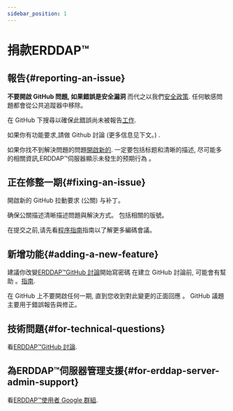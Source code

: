 ```yaml
---
sidebar_position: 1
---
```


# 捐款ERDDAP™
## 報告{#reporting-an-issue} 
 **不要開啟 GitHub 問題, 如果錯誤是安全漏洞** 而代之以我們[安全政策](https://github.com/erddap/erddap?tab=security-ov-file). 任何敏感問題都會從公共追蹤器中移除。

在 GitHub 下搜尋以確保此錯誤尚未被報告[工作](https://github.com/ERDDAP/erddap/issues).

如果你有功能要求,請做 Github 討論 (更多信息见下文。) .

如果你找不到解決問題的問題[開啟新的](https://github.com/ERDDAP/erddap/issues/new). 一定要包括标题和清晰的描述, 尽可能多的相關資訊,ERDDAP™伺服器顯示未發生的预期行為 。
## 正在修整一期{#fixing-an-issue} 
開啟新的 GitHub 拉動要求 (公關) 与补丁。

确保公關描述清晰描述問題與解決方式。 包括相關的版號。

在提交之前,请先看[程序指南](/docs/contributing/programmer-guide)指南以了解更多編碼會議。
## 新增功能{#adding-a-new-feature} 
建議你改變[ERDDAP™GitHub 討論](https://github.com/ERDDAP/erddap/discussions)開始寫密碼 在建立 GitHub 討論前, 可能會有幫助 。[指南](https://github.com/ERDDAP/erddap/discussions/93#discussion-4920427).

在 GitHub 上不要開啟任何一期, 直到您收到對此變更的正面回應 。 GitHub 議題主要用于錯誤報告與修正。
## 技術問題{#for-technical-questions} 
看[ERDDAP™GitHub 討論](https://github.com/ERDDAP/erddap/discussions).
## 為ERDDAP™伺服器管理支援{#for-erddap-server-admin-support} 
看[ERDDAP™使用者 Google 群組](https://groups.google.com/g/erddap).
